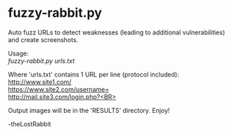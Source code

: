 # fuzzy-rabbit.py
Auto fuzz URLs to detect weaknesses (leading to additional vulnerabilities) and create screenshots.

Usage:<BR>
<I>fuzzy-rabbit.py urls.txt</I>

Where 'urls.txt' contains 1 URL per line (protocol included):<BR>
http://www.site1.com/<BR>
https://www.site2.com/username=<BR>
http://mail.site3.com/login.php?<BR>

Output images will be in the 'RESULTS' directory. Enjoy!

-theLostRabbit


